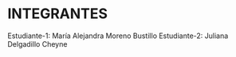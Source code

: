 # INTEGRANTES

Estudiante-1: María Alejandra Moreno Bustillo
Estudiante-2: Juliana Delgadillo Cheyne
